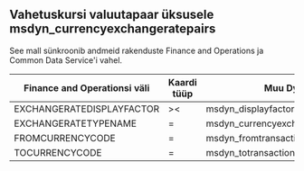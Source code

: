 ## <a name="exchange-rate-currency-pair-to-msdyn_currencyexchangeratepairs"></a>Vahetuskursi valuutapaar üksusele msdyn_currencyexchangeratepairs

See mall sünkroonib andmeid rakenduste Finance and Operations ja Common Data Service'i vahel.

Finance and Operationsi väli | Kaardi tüüp | Muu Dynamics 365 väli | Vaikeväärtus
---|---|---|---
EXCHANGERATEDISPLAYFACTOR | >< | msdyn_displayfactor | 
EXCHANGERATETYPENAME | = | msdyn_currencyexchangeratetypeid.msdyn_name | 
FROMCURRENCYCODE | = | msdyn_fromtransactioncurrencyid.isocurrencycode | 
TOCURRENCYCODE | = | msdyn_totransactioncurrencyid.isocurrencycode | 
